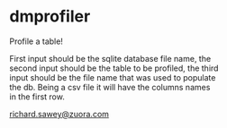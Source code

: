 dmprofiler
==========

                                                                                                                                            
  Profile a table!                                                                                                                          
                                                                                                                                            
 First input should be the sqlite database file name, the                                                                                   
 second input should be the table to be profiled, the third                                                                                 
 input should be the file name that was used to populate                                                                                    
 the db. Being a csv file it will have the columns names                                                                                    
 in the first row.                                                                                                                          
                                                                                                                                            
                                                                                                                                            
  richard.sawey@zuora.com                                                                                                                   
                         
